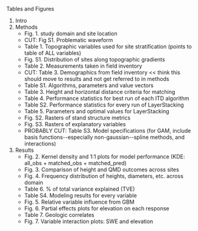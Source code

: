 Tables and Figures

1. Intro
2. Methods
	- Fig. 1. study domain and site location
	- CUT: Fig S1. Problematic waveform
	- Table 1. Topographic variables used for site stratification (points to table of ALL variables)
	- Fig. S1. Distribution of sites along topographic gradients
	- Table 2. Measurements taken in field inventory
	- CUT: Table 3. Demographics from field inventory << think this should move to results and not get referred to in methods
	- Table S1. Algorithms, parameters and value vectors
	- Table 3. Height and horizontal distance criteria for matching
	- Table 4. Performance statistics for best run of each ITD algorithm
	- Table S2. Performance statistics for every run of LayerStacking
	- Table 5. Parameters and optimal values for LayerStacking
	- Fig. S2. Rasters of stand structure metrics
	- Fig. S3. Rasters of explanatory variables
	- PROBABLY CUT: Table S3. Model specifications (for GAM, include basis functions--especially non-gaussian--spline methods, and interactions)
3. Results
	- Fig. 2. Kernel density and 1:1 plots for model performance (KDE: all_obs + matched_obs + matched_pred)
	- Fig. 3. Comparison of height and QMD outcomes across sites
	- Fig. 4. Frequency distribution of heights, diameters, etc. across domain
	- Table 6. % of total variance explained (TVE)
	- Table S4. Modeling results for every variable
	- Fig. 5. Relative variable influence from GBM
	- Fig. 6. Partial effects plots for elevation on each response
	- Table 7. Geologic correlates
	- Fig. 7. Variable interaction plots: SWE and elevation 
